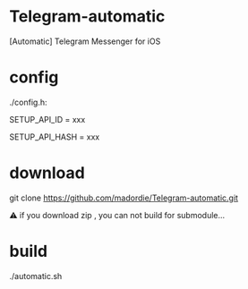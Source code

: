 # Telegram-automatic

[Automatic] Telegram Messenger for iOS

# config

  ./config.h:
  
  SETUP_API_ID  = xxx
  
  SETUP_API_HASH = xxx

# download

  git clone https://github.com/madordie/Telegram-automatic.git
  
  ⚠️ if you download zip , you can not build for submodule...

# build

  ./automatic.sh
